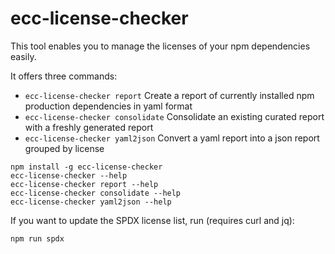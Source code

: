 # ecc-license-checker

This tool enables you to manage the licenses of your npm dependencies easily.
 
It offers three commands: 

  - `ecc-license-checker report` Create a report of currently installed npm production dependencies in yaml format 
  - `ecc-license-checker consolidate` Consolidate an existing curated report with a freshly generated report
  - `ecc-license-checker yaml2json` Convert a yaml report into a json report grouped by license

```
npm install -g ecc-license-checker
ecc-license-checker --help
ecc-license-checker report --help
ecc-license-checker consolidate --help
ecc-license-checker yaml2json --help
```

If you want to update the SPDX license list, run (requires curl and jq):

```
npm run spdx
```
